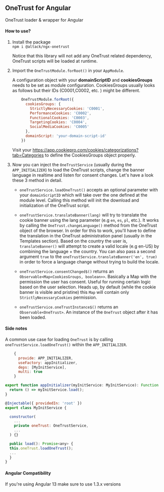 ## OneTrust for Angular
OneTrust loader & wrapper for Angular

#### How to use?
1. Install the package  
   `npm i @altack/ngx-onetrust`

   Notice that this library will not add any OneTrust related dependency, OneTrust scripts will be loaded at runtime.

2. Import the `OneTrustModule.forRoot()` in your `AppModule`.

   A configuration object with your **domainScriptID** and **cookiesGroups** needs to be set as module configuration.
   CookiesGroups usually looks as follows but their IDs (C0001,C0002, etc. ) might be different.
    ```javascript
        OneTrustModule.forRoot({
          cookiesGroups: {
            StrictlyNecessaryCookies: 'C0001',
            PerformanceCookies: 'C0002',
            FunctionalCookies: 'C0003',
            TargetingCookies: 'C0004',
            SocialMediaCookies: 'C0005'
          },
          domainScript: 'your-domain-script-id'
        })
    ```  

   Visit your https://app.cookiepro.com/cookies/categorizations?tab=Categories to define the CookiesGroups object properly.

4. Now you can inject the `OneTrustService` (usually during the `APP_INITIALIZER`) to load the OneTrust scripts, change the banner language in realtime and listen for consent changes.
   Let's have a look these 3 method in detail.

    - `oneTrustService.loadOneTrust()` accepts an optional parameter with your `domainScriptID` which will take over the one defined at the module level.
      Calling this method will init the download and initialization of the OneTrust script.

    - `oneTrustService.translateBanner(lang)` will try to translate the cookie banner using the lang parameter (e.g `en`, `es`, `pl`, etc.).
      It works by calling the `OneTrust.changeLanguage()` method from the OneTrust object of the browser. In order for this to work, you'll have to define the translation in the OneTrust administration panel (usually in the Templates section).
      Based on the country the user is, `translateBanner()` will attempt to create a valid locale (e.g en-US) by combining the language + the country.
      You can also pass a second argument `true` to the `oneTrustService.translateBanner('en', true)` in order to force a language change without trying to build the locale.

    - `oneTrustService.consentChanged$()` returns an `Observable<Map<CookiesGroups, boolean>>`. Basically a Map with the permission the user has consent. Useful for running certain logic based on the user selection. Heads up, by default (while the cookie banner is visible and pristine) this `Map` will contain only `StrictlyNecessaryCookies` permission.

    - `oneTrustService.oneTrustInstance$()` returns an `Observable<OneTrust>`. An instance of the `OneTrust` object after it has been loaded.


#### Side notes
A common use case for loading `OneTrust` is by calling `oneTrustService.loadOneTrust()` within the `APP_INITIALIZER`.
```javascript
    {
      provide: APP_INITIALIZER,
      useFactory: appInitializer,
      deps: [MyInitService],
      multi: true
    }
```

```javascript
export function appInitializer(myInitService: MyInitService): Function {
  return () => myInitService.load();
}
```

```javascript
@Injectable({ providedIn: 'root' })
export class MyInitService {

  constructor(
    ...
    private oneTrust: OneTrustService,
    ...
  ) {}

  public load(): Promise<any> {
  this.oneTrust.loadOneTrust();
  ...
  }
}
```

#### Angular Compatibility
If you're using Angular 13 make sure to use 1.3.x versions
